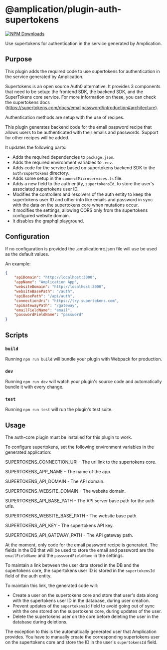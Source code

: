 # @amplication/plugin-auth-supertokens

[![NPM Downloads](https://img.shields.io/npm/dt/@amplication/plugin-auth-basic)](https://www.npmjs.com/package/@amplication/plugin-auth-basic)

Use supertokens for authentication in the service generated by Amplication.

## Purpose

This plugin adds the required code to use supertokens for authentication in the service generated by Amplication.

Supertokens is an open source Auth0 alternative. It provides 3 components that need to be setup:
the frontend SDK, the backend SDK, and the SuperTokens core service. For more information on
these, you can check the supertokens docs (https://supertokens.com/docs/emailpassword/introduction#architecture).

Authentication methods are setup with the use of recipes. 

This plugin generates backend code for the email password recipe that allows users to be authenticated with 
their emails and passwords. Support for other recipes will be added.

It updates the following parts:
- Adds the required dependencies to `package.json`.
- Adds the required environment variables to `.env`.
- Adds code for the service based on supertokens backend SDK to the `auth/supertokens` directory.
- Adds some setup in the `connectMicroservices.ts` file.
- Adds a new field to the auth entity, `supertokensId`, to store the user's associated supertokens user ID.
- Modifies the controllers and resolvers of the auth entity to keep the supertokens user ID and other info
like emails and password in sync with the data on the supertokens core when mutations occur.
- It modifies the settings, allowing CORS only from the supertokens configured website domain.
- It disables the graphql playground.

## Configuration

If no configuration is provided the .amplicationrc.json file will use be used as the default values.

An example:

```json
{
    "apiDomain": "http://localhost:3000",
    "appName": "Amplication App",
    "websiteDomain": "http://localhost:3000",
    "websiteBasePath": "/auth",
    "apiBasePath": "/api/auth",
    "connectionUri": "https://try.supertokens.com",
    "apiGatewayPath": "/gateway",
    "emailFieldName": "email",
    "passwordFieldName": "password"
}
```

## Scripts

### `build`

Running `npm run build` will bundle your plugin with Webpack for production.

### `dev`

Running `npm run dev` will watch your plugin's source code and automatically bundle it with every change.

### `test`

Running `npm run test` will run the plugin's test suite.

## Usage

The auth-core plugin must be installed for this plugin to work.

To configure supertokens, set the following environment variables in the generated application:

SUPERTOKENS_CONNECTION_URI - The url link to the supertokens core.

SUPERTOKENS_APP_NAME - The name of the app.

SUPERTOKENS_API_DOMAIN - The API domain.

SUPERTOKENS_WEBSITE_DOMAIN - The website domain.

SUPERTOKENS_API_BASE_PATH - The API server base path for the auth urls.

SUPERTOKENS_WEBSITE_BASE_PATH - The website base path.

SUPERTOKENS_API_KEY - The supertokens API key.

SUPERTOKENS_API_GATEWAY_PATH - The API gateway path.

At the moment, only code for the email password recipe is generated. The fields in the DB that will be used
to store the email and password are the `emailFieldName` and the `passwordFieldName` in the settings.

To maintain a link between the user data stored in the DB and the supertokens core, the supertokens user ID
is stored in the `supertokensId` field of the auth entity.

To maintain this link, the generated code will:
- Create a user on the supertokens core and store that user's data along with the supertokens user ID
in the database, during user creation.
- Prevent updates of the `supertokensId` field to avoid going out of sync with the one stored on the
supertokens core, during updates of the user.
- Delete the supertokens user on the core before deleting the user in the database during deletions.

The exception to this is the automatically generated user that Amplication provides. You have to manually
create the corresponding supertokens user on the supertokens core and store the ID in the user's
`supertokensId` field.
